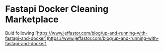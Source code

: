 # Fastapi Docker Cleaning Marketplace

Buld following [https://www.jeffastor.com/blog/up-and-running-with-fastapi-and-docker](https://www.jeffastor.com/blog/up-and-running-with-fastapi-and-docker)
